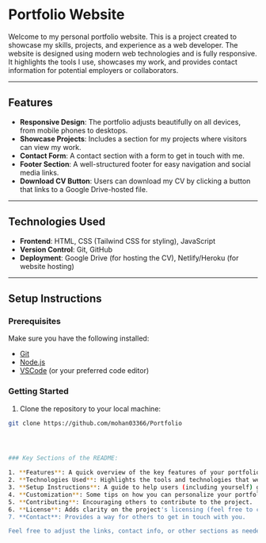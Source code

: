# Portfolio Website

Welcome to my personal portfolio website. This is a project created to showcase my skills, projects, and experience as a web developer. The website is designed using modern web technologies and is fully responsive. It highlights the tools I use, showcases my work, and provides contact information for potential employers or collaborators.

---

## Features

- **Responsive Design**: The portfolio adjusts beautifully on all devices, from mobile phones to desktops.
- **Showcase Projects**: Includes a section for my projects where visitors can view my work.
- **Contact Form**: A contact section with a form to get in touch with me.
- **Footer Section**: A well-structured footer for easy navigation and social media links.
- **Download CV Button**: Users can download my CV by clicking a button that links to a Google Drive-hosted file.

---

## Technologies Used

- **Frontend**: HTML, CSS (Tailwind CSS for styling), JavaScript
- **Version Control**: Git, GitHub
- **Deployment**: Google Drive (for hosting the CV), Netlify/Heroku (for website hosting)

---

## Setup Instructions

### Prerequisites

Make sure you have the following installed:

- [Git](https://git-scm.com/downloads)
- [Node.js](https://nodejs.org/)
- [VSCode](https://code.visualstudio.com/) (or your preferred code editor)

### Getting Started

1. Clone the repository to your local machine:

```bash
git clone https://github.com/mohan03366/Portfolio




### Key Sections of the README:

1. **Features**: A quick overview of the key features of your portfolio.
2. **Technologies Used**: Highlights the tools and technologies that were used to build the portfolio.
3. **Setup Instructions**: A guide to help users (including yourself) get the project up and running locally.
4. **Customization**: Some tips on how you can personalize your portfolio.
5. **Contributing**: Encouraging others to contribute to the project.
6. **License**: Adds clarity on the project's licensing (feel free to change this depending on your licensing preference).
7. **Contact**: Provides a way for others to get in touch with you.

Feel free to adjust the links, contact info, or other sections as needed. Let me know if you'd like to add anything else to this `README.md` or make further edits!

```
